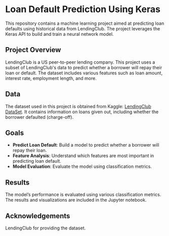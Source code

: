 # Loan Default Prediction Using Keras

This repository contains a machine learning project aimed at predicting loan defaults using historical data from LendingClub. The project leverages the Keras API to build and train a neural network model.

## Project Overview

LendingClub is a US peer-to-peer lending company. This project uses a subset of LendingClub's data to predict whether a borrower will repay their loan or default. The dataset includes various features such as loan amount, interest rate, employment length, and more.

## Data

The dataset used in this project is obtained from Kaggle: [LendingClub DataSet](https://www.kaggle.com/wordsforthewise/lending-club). It contains information on loans given out, including whether the borrower defaulted (charge-off).

## Goals

- **Predict Loan Default**: Build a model to predict whether a borrower will repay their loan.
- **Feature Analysis**: Understand which features are most important in predicting loan default.
- **Model Evaluation**: Evaluate the model using classification metrics.

## Results
The model’s performance is evaluated using various classification metrics. The results and visualizations are included in the Jupyter notebook.

## Acknowledgements
LendingClub for providing the dataset.
